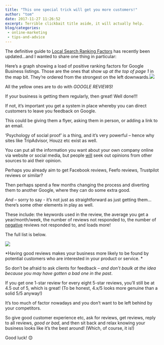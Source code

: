 ```yaml
---
title: "This one special trick will get you more customers!"
author: "tom"
date: 2017-11-27 11:26:52
excerpt: Terrible clickbait title aside, it will actually help.
blog/categories: 
 - online-marketing
 - tips-and-advice
---
```


The definitive guide to [Local Search Ranking Factors](http://www.localseoguide.com/guides/local-seo-ranking-factors/) has recently been updated...and I wanted to share one thing in particular:

Here’s a graph showing a load of positive ranking factors for Google Business listings. Those are the ones that show up *at the top of page 1* in the map bit. They’re ordered from the strongest on the left downwards.[![](images/blog/Local-Ranking-Factors-Graph-2017.png)](http://www.localseoguide.com/guides/local-seo-ranking-factors/)

All the yellow ones are to do with *GOOGLE REVIEWS*!

If your business is getting them regularly, then great! Well done!!!

If not, it’s important you get a system in place whereby you can direct customers to leave you feedback on Google.

This could be giving them a flyer, asking them in person, or adding a link to an email.

‘Psychology of social proof’ is a thing, and it’s very powerful – hence why sites like TripAdvisor, Houzz etc exist as well.

You can put all the information you want about your own company online via website or social media, but people <u>will</u> seek out opinions from other sources to aid their opinion.

Perhaps you already aim to get Facebook reviews, Feefo reviews, Trustpilot reviews or similar?

Then perhaps spend a few months changing the process and diverting them to another Google, where they can do some extra good.

*And* – sorry to say - it’s not just as straightforward as just getting them…there’s some other elements in play as well.

These include: the keywords used in the review, the average you get a year/month/week, the number of reviews not responded to, the number of <u>negative</u> reviews not responded to, and loads more!

The full list is below.

[![](images/blog/Local-Ranking-Factors-Graph-2017-v2.png.jpg)](http://www.localseoguide.com/guides/local-seo-ranking-factors/)

*Having good reviews makes your business more likely to be found by potential customers who are interested in your product or service. *

So don’t be afraid to ask clients for feedback – *and don’t baulk at the idea because you may have gotten a bad one in the past*.

If you get one 1-star review for every eight 5-star reviews, you’ll still be at 4.5 out of 5, which is great! (To be honest, 4.x/5 looks more genuine than a solid 5/5 anyway!)

It’s too much of factor nowadays and you don’t want to be left behind by your competitors.

So give good customer experience etc, ask for reviews, get reviews, reply to all reviews, *good or bad*, and then sit back and relax knowing your business looks like it’s the best around! (Which, of course, it is!)

Good luck! &#x1f60a;


